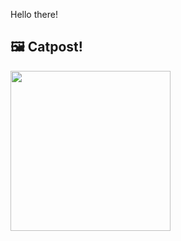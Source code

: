 Hello there!



## 🖼️ Catpost!

<sub>
    <img src="https://cdn2.thecatapi.com/images/9rf.jpg" height="256">
</sub>

